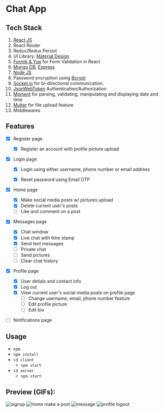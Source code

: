 # Chat App

## Tech Stack

1. [React JS](https://reactjs.org/docs/getting-started.html/)
2. React Router
3. Redux/Redux Persist
4. UI Library: [Material Design](https://mui.com/) 
5. [Formik & Yup](https://formik.org/docs/guides/validation) for Form Validation in React
6. [Mongo DB](https://www.mongodb.com/docs/), [Express](https://expressjs.com/en/starter/installing.html)
7. [Node JS](https://nodejs.org/en/)
8. Password encryption using [Bcrypt](https://www.becrypt.com/uk/)
9. [Socket.io](https://socket.io/get-started/chat) for bi-directional communication.
10. [JsonWebToken](https://jwt.io/introduction) Authentication/Authorization
11. [Moment](https://jwt.io/Moment%20for%20parsing,%20validating,%20manipulating%20and%20displaying%20date%20and%20time.) for parsing, validating, manipulating and displaying date and time
12. [Multer](https://www.npmjs.com/package/multer) for file upload feature
13. Middlewares

## Features

- [x] Register page 
  - [x] Register an account with profile picture upload

- [x] Login page
  - [x] Login using either username, phone number or email address
  - [x] Reset password using Email OTP
  

- [x] Home page
  - [x] Make social media posts w/ pictures upload
  - [x] Delete current user's posts
  - [ ] Like and comment on a post

- [x] Messages page
  - [x] Chat window
  - [x] Live chat with time stamp
  - [x] Send text messages
  - [ ] Private chat
  - [ ] Send pictures
  - [ ] Clear chat history

- [x] Profile page
  - [x] User detials and contact info
  - [x] Log out
  - [x] View current user's social media posts on profile page
    - [ ] Change username, email, phone number feature
    - [ ] Edit profile picture
    - [ ] Edit bio
    
- [ ] Notifications page
   

## Usage
- `npm`
- `npm install`
 - `cd client`
   - `npm start`
 - `cd server`
   - `npm start`

## Preview (GIFs):
![signup](https://user-images.githubusercontent.com/73333847/229194774-8810cbf4-0344-4be0-8674-907e37adbf5a.gif)
![home make a post](https://user-images.githubusercontent.com/73333847/229194797-67693025-0034-4c56-ad4a-dd7935ed4828.gif)
![message](https://user-images.githubusercontent.com/73333847/229194824-a8aa9d30-1d44-4090-8f84-b382ca0e9476.gif)
 ![profile logout](https://user-images.githubusercontent.com/73333847/229195518-59dbd095-447d-4730-9bd0-183055a0eee5.gif)

